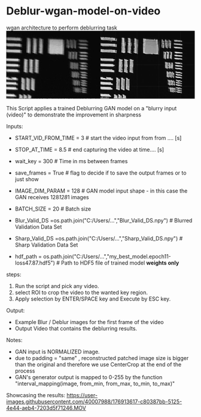 # Deblur-wgan-model-on-video
 wgan architecture to perform deblurring task
![img.png](img.png)

This Script applies a trained Deblurring GAN model on a "blurry input (video)" to demonstrate the improvement in sharpness

Inputs:
* START_VID_FROM_TIME = 3  # start the video input from from .... [s]
* STOP_AT_TIME = 8.5 # end capturing the video at time.... [s]
* wait_key = 300  # Time in ms between frames
* save_frames = True # flag to decide if to save the output frames or to just show
* IMAGE_DIM_PARAM = 128 # GAN model input shape - in this case the GAN receives 128*128*1 images
* BATCH_SIZE = 20  # Batch size

* Blur_Valid_DS =os.path.join("C:/Users/...","Blur_Valid_DS.npy") # Blurred Validation Data Set
* Sharp_Valid_DS =os.path.join("C:/Users/...","Sharp_Valid_DS.npy") # Sharp Validation Data Set
* hdf_path = os.path.join("C:/Users/...","my_best_model.epoch11-loss47.87.hdf5") # Path to HDF5 file of trained model **weights only**

steps:
1. Run the script and pick any video.
2. select ROI to crop the video to the wanted key region.
3. Apply selection by ENTER/SPACE key and Execute by ESC key.

Output:
* Example Blur / Deblur images for the first frame of the video
* Output Video that contains the deblurring results.

Notes:
* GAN input is NORMALIZED image.
* due to padding = "same" , reconstructed patched image size is bigger than the original and therefore we use CenterCrop at the end of the process
* GAN's generator output is mapped to 0-255 by the function "interval_mapping(image, from_min, from_max, to_min, to_max)"

Showcasing the results:
https://user-images.githubusercontent.com/40007988/176913617-c80387bb-5125-4e44-aeb4-7203d5f71246.MOV


